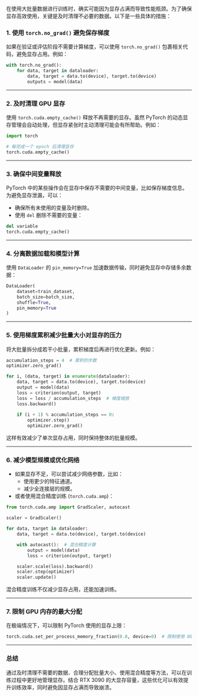 在使用大批量数据进行训练时，确实可能因为显存占满而导致性能瓶颈。为了确保显存高效使用，关键是及时清理不必要的数据。以下是一些具体的措施：

### **1. 使用 `torch.no_grad()` 避免保存梯度**

如果在验证或评估阶段不需要计算梯度，可以使用 `torch.no_grad()` 包裹相关代码，避免显存占用。例如：

```python
with torch.no_grad():
    for data, target in dataloader:
        data, target = data.to(device), target.to(device)
        outputs = model(data)
```

---

### **2. 及时清理 GPU 显存**

使用 `torch.cuda.empty_cache()` 释放不再需要的显存。虽然 PyTorch 的动态显存管理会自动处理，但显存紧张时主动清理可能会有所帮助。例如：

```python
import torch

# 每完成一个 epoch 后清理显存
torch.cuda.empty_cache()
```

---

### **3. 确保中间变量释放**

PyTorch 中的某些操作会在显存中保存不需要的中间变量，比如保存梯度信息。为避免显存泄漏，可以：

- 确保所有未使用的变量及时删除。
- 使用 `del` 删除不需要的变量：

```python
del variable
torch.cuda.empty_cache()
```

---

### **4. 分离数据加载和模型计算**

使用 `DataLoader` 的 `pin_memory=True` 加速数据传输，同时避免显存中存储多余数据：

```python
DataLoader(
    dataset=train_dataset, 
    batch_size=batch_size, 
    shuffle=True, 
    pin_memory=True
)
```

---

### **5. 使用梯度累积减少批量大小对显存的压力**

将大批量拆分成若干小批量，累积梯度后再进行优化更新。例如：

```python
accumulation_steps = 4  # 累积的步数
optimizer.zero_grad()

for i, (data, target) in enumerate(dataloader):
    data, target = data.to(device), target.to(device)
    output = model(data)
    loss = criterion(output, target)
    loss = loss / accumulation_steps  # 梯度缩放
    loss.backward()
    
    if (i + 1) % accumulation_steps == 0:
        optimizer.step()
        optimizer.zero_grad()
```

这样有效减少了单次显存占用，同时保持整体的批量规模。

---

### **6. 减少模型规模或优化网络**

- 如果显存不足，可以尝试减少网络参数，比如：
    - 使用更少的特征通道。
    - 减少全连接层的规模。
- 或者使用混合精度训练 (`torch.cuda.amp`)：

```python
from torch.cuda.amp import GradScaler, autocast

scaler = GradScaler()

for data, target in dataloader:
    data, target = data.to(device), target.to(device)

    with autocast():  # 混合精度计算
        output = model(data)
        loss = criterion(output, target)

    scaler.scale(loss).backward()
    scaler.step(optimizer)
    scaler.update()
```

混合精度训练不仅减少显存占用，还能加速训练。

---

### **7. 限制 GPU 内存的最大分配**

在极端情况下，可以限制 PyTorch 使用的显存上限：

```python
torch.cuda.set_per_process_memory_fraction(0.8, device=0)  # 限制使用 80% 显存
```

---

### **总结**

通过及时清理不需要的数据、合理分配批量大小、使用混合精度等方法，可以在训练过程中更好地管理显存。结合 RTX 3090 的大显存容量，这些优化可以有效提升训练效率，同时避免因显存占满而导致崩溃。
